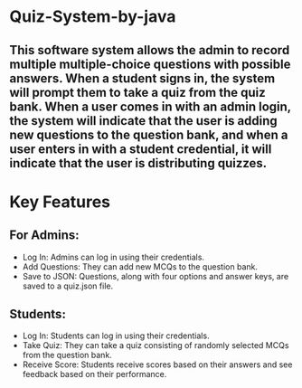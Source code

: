 # Quiz-System-by-java
## This software system allows the admin to record multiple multiple-choice questions with possible answers. When a student signs in, the system will prompt them to take a quiz from the quiz bank. When a user comes in with an admin login, the system will indicate that the user is adding new questions to the question bank, and when a user enters in with a student credential, it will indicate that the user is distributing quizzes. 

# Key Features
## For Admins:
- Log In: Admins can log in using their credentials.
- Add Questions: They can add new MCQs to the question bank.
- Save to JSON: Questions, along with four options and answer keys, are saved to a quiz.json file.

## Students:
- Log In: Students can log in using their credentials.
- Take Quiz: They can take a quiz consisting of randomly selected MCQs from the question bank.
- Receive Score: Students receive scores based on their answers and see feedback based on their performance.
